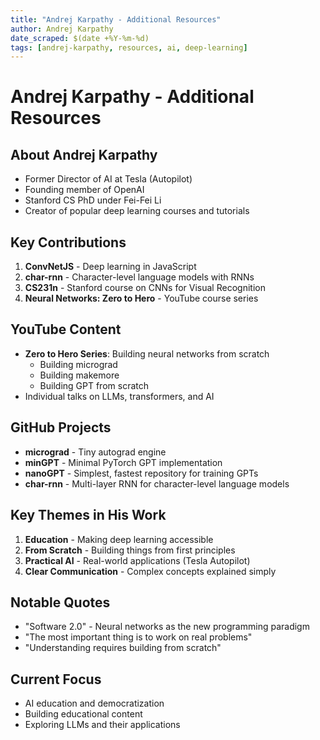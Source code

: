 ```yaml
---
title: "Andrej Karpathy - Additional Resources"
author: Andrej Karpathy
date_scraped: $(date +%Y-%m-%d)
tags: [andrej-karpathy, resources, ai, deep-learning]
---
```


# Andrej Karpathy - Additional Resources

## About Andrej Karpathy
- Former Director of AI at Tesla (Autopilot)
- Founding member of OpenAI
- Stanford CS PhD under Fei-Fei Li
- Creator of popular deep learning courses and tutorials

## Key Contributions
1. **ConvNetJS** - Deep learning in JavaScript
2. **char-rnn** - Character-level language models with RNNs
3. **CS231n** - Stanford course on CNNs for Visual Recognition
4. **Neural Networks: Zero to Hero** - YouTube course series

## YouTube Content
- **Zero to Hero Series**: Building neural networks from scratch
  - Building micrograd
  - Building makemore
  - Building GPT from scratch
- Individual talks on LLMs, transformers, and AI

## GitHub Projects
- **micrograd** - Tiny autograd engine
- **minGPT** - Minimal PyTorch GPT implementation
- **nanoGPT** - Simplest, fastest repository for training GPTs
- **char-rnn** - Multi-layer RNN for character-level language models

## Key Themes in His Work
1. **Education** - Making deep learning accessible
2. **From Scratch** - Building things from first principles
3. **Practical AI** - Real-world applications (Tesla Autopilot)
4. **Clear Communication** - Complex concepts explained simply

## Notable Quotes
- "Software 2.0" - Neural networks as the new programming paradigm
- "The most important thing is to work on real problems"
- "Understanding requires building from scratch"

## Current Focus
- AI education and democratization
- Building educational content
- Exploring LLMs and their applications
